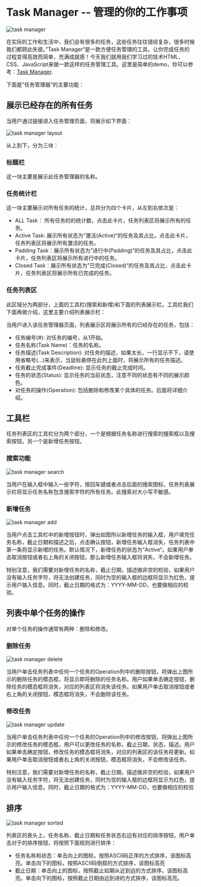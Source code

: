 # Task Manager -- 管理的你的工作事项

![task manager](https://icon.qiantucdn.com/20200617/16e0d6708bdbc64f4f7e9c6929928de72)

在实际的工作和生活中，我们会有很多的任务，这些任务往往错综复杂，很多时候我们都顾此失彼。”Task Manager“是一款方便任务管理的工具，让你完成任务的过程变得高效而简单，充满成就感！今天我们就用我们学习过的技术HTML、CSS、JavaScript来做一款这样的任务管理工具。这里是简单的demo，你可以参考：[Task Manager](https://web-practices.github.io/task-manager/).

下面是”任务管理器“的主要功能：

## 展示已经存在的所有任务

当用户通过链接进入任务管理页面，将展示如下界面：

![task manager layout](https://icon.qiantucdn.com/20200617/c1185dd907c91f2b4155b8f1d9c913f22)

从上到下，分为三块：

### 标题栏

这一块主要是展示此任务管理器的名称。

### 任务统计栏

这一块主要展示对所有任务的统计，总共分为四个卡片，从左到右依次是：

* ALL Task： 所有任务的的统计数，点击此卡片，任务列表区将展示所有的任务。
* Active Task: 展示所有状态为”激活(Active)“的任务及其占比，点击此卡片，任务列表区将展示所有激活的任务。
* Padding Task：展示所有状态为”进行中(Padding)“的任务及其占比，点击此卡片，任务列表区将展示所有进行中的任务。
* Closed Task：展示所有状态为”已完成(Closed)“的任务及其占比，点击此卡片，任务列表区将展示所有已完成的任务。

### 任务列表区

此区域分为两部分，上面的工具栏(搜索和新增)和下面的列表展示栏。工具栏我们下面再做介绍，这里主要介绍列表展示栏：

当用户进入该任务管理器页面，列表展示区将展示所有的已经存在的任务，包括：

* 任务编号(#): 对任务的编号，从1开始。
* 任务名称(Task Name)：任务的名称。
* 任务描述(Task Description): 对任务的描述，如果太长，一行显示不下，请使用省略号(...)来表示，当鼠标悬停在此列上面时，将展示所有的任务描述。
* 任务截止完成事件(Deadline): 显示任务的截止完成时间。
* 任务的状态(Status): 显示任务的当前状态，注意不同的状态有不同的展示颜色。
* 对任务的操作(Operation): 包括删除和修改某个具体的任务。后面将详细介绍。

## 工具栏

任务列表区的工具栏分为两个部分，一个是根据任务名称进行搜索的搜索框以及搜索按钮，另一个是新增任务按钮。

### 搜索功能

![task manager search](https://icon.qiantucdn.com/20200618/e9bb43b097c93f8074c810ab31c156ff2)

当用户在输入框中输入一些字符，按回车键或者点击后面的搜索图标，任务列表展示栏将显示任务名称包含搜索字符的所有任务。此搜索对大小写不敏感。

### 新增任务

![task manager add](https://icon.qiantucdn.com/20200618/5f951e5897b9f066e14fd38b62f41e762)

当用户点击工具栏中的新增按钮时，弹出如图所以新增任务的输入框，用户填完任务名称，截止日期和描述之后，点击确认按钮，新增任务输入框消失，任务列表中第一条将显示新增的任务。默认情况下，新增任务的状态为”Active“。如果用户单击取消按钮或者右上角的关闭按钮，那么新增任务输入框将消失，不会新增任务。

特别注意，我们需要对新增任务的名称，截止日期，描述做非空的检验，如果用户没有输入任务字符，将无法创建任务，同时为空的输入框的边框将显示为红色，提示用户输入信息。同时，截止日期的格式为：YYYY-MM-DD，也要做相应的校验。

## 列表中单个任务的操作

对单个任务的操作通常有两种：删除和修改。

### 删除任务

![task manager delete](https://icon.qiantucdn.com/20200618/cea86edc103333ca1999f4eefbe9bbab2)

当用户单击任务列表中任何一个任务的Operation列中的删除按钮，将弹出上图所示的删除任务的模态框，将显示即将删除的任务名称。用户如果单击确定按钮，删除任务的模态框将消失，对应的列表区将消失该任务。如果用户单击取消按钮或者右上角的关闭按钮，模态框将消失，不会删除该任务。

### 修改任务

![task manager update](https://icon.qiantucdn.com/20200618/fb07cc14a1628866558fb0e36d330cde2)

当用户单击任务列表中任何一个任务的Operation列中的修改按钮，将弹出上图所示的修改任务的模态框，用户可以更改任务的名称，截止日期，状态，描述。用户如果单击确定按钮，修改任务的模态框将消失，对应的列表区的该任务将更新。如果用户单击取消按钮或者右上角的关闭按钮，模态框将消失，不会修改该任务。

特别注意，我们需要对新增任务的名称，截止日期，描述做非空的检验，如果用户没有输入任务字符，将无法创建任务，同时为空的输入框的边框将显示为红色，提示用户输入信息。同时，截止日期的格式为：YYYY-MM-DD，也要做相应的校验

## 排序

![task manager sorted](https://cdn.u1.huluxia.com/g4/M03/77/53/rBAAdl7rhB6Ac5JsAAJpu-bSOcU597.jpg)

列表区的表头上，任务名称、截止日期和任务状态右边有对应的排序按钮，用户单击对于的排序按钮，将按照下面规则进行排序：

* 任务名称和状态：单击向上的图标，按照ASCII码正序的方式排序，该图标高亮。单击向下的图标，按照ASCII码倒叙的方式排序，该图标高亮
* 截止日期：单击向上的图标，按照截止如期从近到远的方式排序，该图标高亮。单击向下的图标，按照截止日期由远到进的方式排序，该图标高亮。

